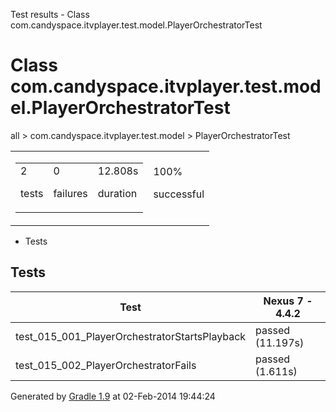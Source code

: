 Test results - Class com.candyspace.itvplayer.test.model.PlayerOrchestratorTest

# Class com.candyspace.itvplayer.test.model.PlayerOrchestratorTest #

all > com.candyspace.itvplayer.test.model > PlayerOrchestratorTest

<table> 
 <tbody>
  <tr> 
   <td> 
    <div> 
     <table> 
      <tbody>
       <tr> 
        <td> 
         <div> 
          <div>
           2
          </div> 
          <p>tests</p> 
         </div> </td> 
        <td> 
         <div> 
          <div>
           0
          </div> 
          <p>failures</p> 
         </div> </td> 
        <td> 
         <div> 
          <div>
           12.808s
          </div> 
          <p>duration</p> 
         </div> </td> 
       </tr> 
      </tbody>
     </table> 
    </div> </td> 
   <td> 
    <div> 
     <div>
      100%
     </div> 
     <p>successful</p> 
    </div> </td> 
  </tr> 
 </tbody>
</table>

 *  Tests

## Tests ##

<table> 
 <thead> 
  <tr> 
   <th>Test</th> 
   <th>Nexus 7 - 4.4.2</th> 
  </tr> 
 </thead> 
 <tbody>
  <tr> 
   <td>test_015_001_PlayerOrchestratorStartsPlayback</td> 
   <td>passed (11.197s)</td> 
  </tr> 
  <tr> 
   <td>test_015_002_PlayerOrchestratorFails</td> 
   <td>passed (1.611s)</td> 
  </tr> 
 </tbody>
</table>

Generated by [Gradle 1.9][] at 02-Feb-2014 19:44:24


[Gradle 1.9]: http://www.gradle.org
